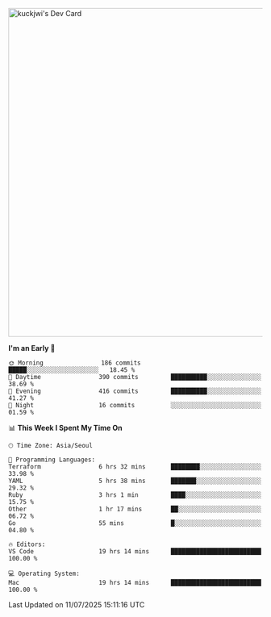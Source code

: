 <a href="https://app.daily.dev/kuckhwancho"><img src="https://api.daily.dev/devcards/v2/efef39c8028947428b3c0b486b9cd9b6.png?r=iz2&type=wide" width="652" alt="kuckjwi's Dev Card"/></a>

<!--START_SECTION:waka-->
**I'm an Early 🐤** 

```text
🌞 Morning                186 commits         █████░░░░░░░░░░░░░░░░░░░░   18.45 % 
🌆 Daytime                390 commits         ██████████░░░░░░░░░░░░░░░   38.69 % 
🌃 Evening                416 commits         ██████████░░░░░░░░░░░░░░░   41.27 % 
🌙 Night                  16 commits          ░░░░░░░░░░░░░░░░░░░░░░░░░   01.59 % 
```


📊 **This Week I Spent My Time On** 

```text
🕑︎ Time Zone: Asia/Seoul

💬 Programming Languages: 
Terraform                6 hrs 32 mins       ████████░░░░░░░░░░░░░░░░░   33.98 % 
YAML                     5 hrs 38 mins       ███████░░░░░░░░░░░░░░░░░░   29.32 % 
Ruby                     3 hrs 1 min         ████░░░░░░░░░░░░░░░░░░░░░   15.75 % 
Other                    1 hr 17 mins        ██░░░░░░░░░░░░░░░░░░░░░░░   06.72 % 
Go                       55 mins             █░░░░░░░░░░░░░░░░░░░░░░░░   04.80 % 

🔥 Editors: 
VS Code                  19 hrs 14 mins      █████████████████████████   100.00 % 

💻 Operating System: 
Mac                      19 hrs 14 mins      █████████████████████████   100.00 % 
```


 Last Updated on 11/07/2025 15:11:16 UTC
<!--END_SECTION:waka-->
